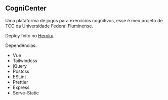 ## CogniCenter

Uma plataforma de jogos para exercícios cognitivos, esse é meu projeto de TCC da Universidade Federal Fluminense.

Deploy feito no [Heroku](https://cognicenter.herokuapp.com/). 


Dependências:
* Vue
* Tailwindcss
* jQuery
* Postcss
* ESLint
* Prettier
* Express
* Serve-Static

